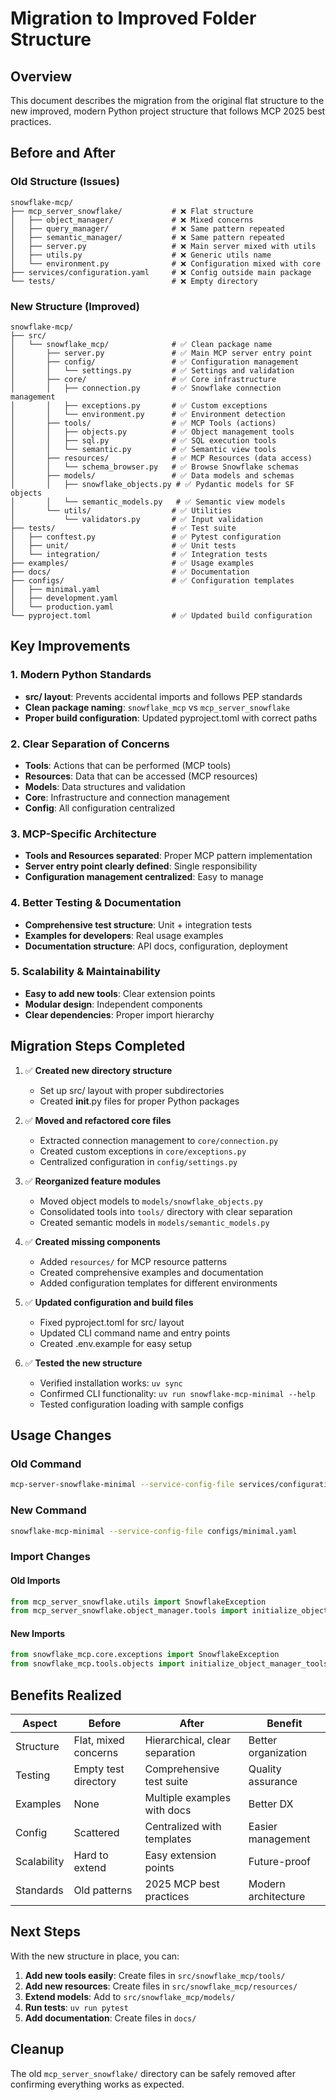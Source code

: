 # Migration to Improved Folder Structure

## Overview

This document describes the migration from the original flat structure to the new improved, modern Python project structure that follows MCP 2025 best practices.

## Before and After

### Old Structure (Issues)
```
snowflake-mcp/
├── mcp_server_snowflake/           # ❌ Flat structure
│   ├── object_manager/             # ❌ Mixed concerns
│   ├── query_manager/              # ❌ Same pattern repeated
│   ├── semantic_manager/           # ❌ Same pattern repeated
│   ├── server.py                   # ❌ Main server mixed with utils
│   ├── utils.py                    # ❌ Generic utils name
│   └── environment.py              # ❌ Configuration mixed with core
├── services/configuration.yaml     # ❌ Config outside main package
└── tests/                          # ❌ Empty directory
```

### New Structure (Improved)
```
snowflake-mcp/
├── src/
│   └── snowflake_mcp/              # ✅ Clean package name
│       ├── server.py               # ✅ Main MCP server entry point
│       ├── config/                 # ✅ Configuration management
│       │   └── settings.py         # ✅ Settings and validation
│       ├── core/                   # ✅ Core infrastructure
│       │   ├── connection.py       # ✅ Snowflake connection management
│       │   ├── exceptions.py       # ✅ Custom exceptions
│       │   └── environment.py      # ✅ Environment detection
│       ├── tools/                  # ✅ MCP Tools (actions)
│       │   ├── objects.py          # ✅ Object management tools
│       │   ├── sql.py              # ✅ SQL execution tools
│       │   └── semantic.py         # ✅ Semantic view tools
│       ├── resources/              # ✅ MCP Resources (data access)
│       │   └── schema_browser.py   # ✅ Browse Snowflake schemas
│       ├── models/                 # ✅ Data models and schemas
│       │   ├── snowflake_objects.py # ✅ Pydantic models for SF objects
│       │   └── semantic_models.py   # ✅ Semantic view models
│       └── utils/                  # ✅ Utilities
│           └── validators.py       # ✅ Input validation
├── tests/                          # ✅ Test suite
│   ├── conftest.py                 # ✅ Pytest configuration
│   ├── unit/                       # ✅ Unit tests
│   └── integration/                # ✅ Integration tests
├── examples/                       # ✅ Usage examples
├── docs/                           # ✅ Documentation
├── configs/                        # ✅ Configuration templates
│   ├── minimal.yaml
│   ├── development.yaml
│   └── production.yaml
└── pyproject.toml                  # ✅ Updated build configuration
```

## Key Improvements

### 1. Modern Python Standards
- **src/ layout**: Prevents accidental imports and follows PEP standards
- **Clean package naming**: `snowflake_mcp` vs `mcp_server_snowflake`
- **Proper build configuration**: Updated pyproject.toml with correct paths

### 2. Clear Separation of Concerns
- **Tools**: Actions that can be performed (MCP tools)
- **Resources**: Data that can be accessed (MCP resources)
- **Models**: Data structures and validation
- **Core**: Infrastructure and connection management
- **Config**: All configuration centralized

### 3. MCP-Specific Architecture
- **Tools and Resources separated**: Proper MCP pattern implementation
- **Server entry point clearly defined**: Single responsibility
- **Configuration management centralized**: Easy to manage

### 4. Better Testing & Documentation
- **Comprehensive test structure**: Unit + integration tests
- **Examples for developers**: Real usage examples
- **Documentation structure**: API docs, configuration, deployment

### 5. Scalability & Maintainability
- **Easy to add new tools**: Clear extension points
- **Modular design**: Independent components
- **Clear dependencies**: Proper import hierarchy

## Migration Steps Completed

1. ✅ **Created new directory structure**
   - Set up src/ layout with proper subdirectories
   - Created __init__.py files for proper Python packages

2. ✅ **Moved and refactored core files**
   - Extracted connection management to `core/connection.py`
   - Created custom exceptions in `core/exceptions.py`
   - Centralized configuration in `config/settings.py`

3. ✅ **Reorganized feature modules**
   - Moved object models to `models/snowflake_objects.py`
   - Consolidated tools into `tools/` directory with clear separation
   - Created semantic models in `models/semantic_models.py`

4. ✅ **Created missing components**
   - Added `resources/` for MCP resource patterns
   - Created comprehensive examples and documentation
   - Added configuration templates for different environments

5. ✅ **Updated configuration and build files**
   - Fixed pyproject.toml for src/ layout
   - Updated CLI command name and entry points
   - Created .env.example for easy setup

6. ✅ **Tested the new structure**
   - Verified installation works: `uv sync`
   - Confirmed CLI functionality: `uv run snowflake-mcp-minimal --help`
   - Tested configuration loading with sample configs

## Usage Changes

### Old Command
```bash
mcp-server-snowflake-minimal --service-config-file services/configuration.yaml
```

### New Command
```bash
snowflake-mcp-minimal --service-config-file configs/minimal.yaml
```

### Import Changes

#### Old Imports
```python
from mcp_server_snowflake.utils import SnowflakeException
from mcp_server_snowflake.object_manager.tools import initialize_object_manager_tools
```

#### New Imports
```python
from snowflake_mcp.core.exceptions import SnowflakeException
from snowflake_mcp.tools.objects import initialize_object_manager_tools
```

## Benefits Realized

| Aspect | Before | After | Benefit |
|--------|--------|-------|---------|
| Structure | Flat, mixed concerns | Hierarchical, clear separation | Better organization |
| Testing | Empty test directory | Comprehensive test suite | Quality assurance |
| Examples | None | Multiple examples with docs | Better DX |
| Config | Scattered | Centralized with templates | Easier management |
| Scalability | Hard to extend | Easy extension points | Future-proof |
| Standards | Old patterns | 2025 MCP best practices | Modern architecture |

## Next Steps

With the new structure in place, you can:

1. **Add new tools easily**: Create files in `src/snowflake_mcp/tools/`
2. **Add new resources**: Create files in `src/snowflake_mcp/resources/`
3. **Extend models**: Add to `src/snowflake_mcp/models/`
4. **Run tests**: `uv run pytest`
5. **Add documentation**: Create files in `docs/`

## Cleanup

The old `mcp_server_snowflake/` directory can be safely removed after confirming everything works as expected.